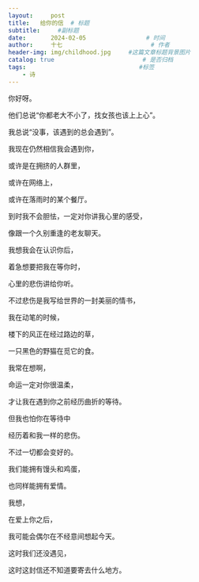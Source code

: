 ```yaml
---
layout:     post                       
title:   给你的信  # 标题
subtitle:     #副标题
date:       2024-02-05                 # 时间
author:     十七                         # 作者
header-img: img/childhood.jpg     #这篇文章标题背景图片
catalog: true                         # 是否归档
tags:                                #标签
    - 诗
---
```


你好呀。

他们总说“你都老大不小了，找女孩也该上上心”。

我总说“没事，该遇到的总会遇到”。

我现在仍然相信我会遇到你，

或许是在拥挤的人群里，

或许在网络上，

或许在落雨时的某个餐厅。

到时我不会胆怯，一定对你讲我心里的感受，

像跟一个久别重逢的老友聊天。

我想我会在认识你后，

着急想要把我在等你时，

心里的悲伤讲给你听。

不过悲伤是我写给世界的一封美丽的情书，

我在动笔的时候，

楼下的风正在经过路边的草，

一只黑色的野猫在觅它的食。

我常在想啊，

命运一定对你很温柔，

才让我在遇到你之前经历曲折的等待。

但我也怕你在等待中

经历着和我一样的悲伤。

不过一切都会变好的。

我们能拥有馒头和鸡蛋，

也同样能拥有爱情。

我想，

在爱上你之后，

我可能会偶尔在不经意间想起今天。

这时我们还没遇见，

这时这封信还不知道要寄去什么地方。
